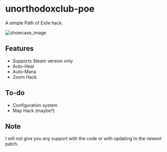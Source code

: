 # unorthodoxclub-poe
A simple Path of Exile hack.

![showcase_image](https://github.com/antalnn/unorthodoxclub-poe/assets/58046021/30a21a23-d8b7-4840-9178-f5ed573ec2ee)

## Features
- Supports Steam version only
- Auto-Heal
- Auto-Mana
- Zoom Hack

## To-do
- Configuration system
- Map Hack (maybe?)

## Note
<p>I will not give you any support with the code or with updating to the newest patch.</p>
